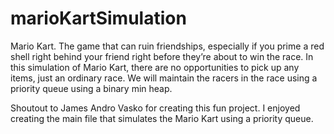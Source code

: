 # marioKartSimulation
Mario Kart. The game that can ruin friendships, especially if you prime a red shell right behind your friend right before they’re about to win the race. In this simulation of Mario Kart, there are no opportunities to pick up any items, just an ordinary race. We will maintain the racers in the race using a priority queue using a binary min heap.

Shoutout to James Andro Vasko for creating this fun project. I enjoyed creating the main file that simulates the Mario Kart using a priority queue.
